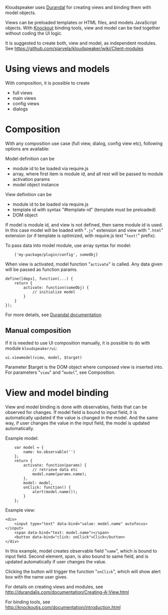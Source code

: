 Kloudspeaker uses [Durandal](http://durandaljs.com/) for creating views and binding them with model objects.

Views can be preloaded templates or HTML files, and models JavaScript objects. With [Knockout](http://knockoutjs.com/) binding tools, view and model can be tied together without coding the UI logic.

It is suggested to create both, view and model, as independent modules. See https://github.com/sjarvela/kloudspeaker/wiki/Client-modules

# Using views and models

With composition, it is possible to create
* full views
* main views
* config views
* dialogs

# Composition

With any composition use case (full view, dialog, config view etc), following options are available:

Model definition can be
* module id to be loaded via require.js
* array, where first item is module id, and all rest will be passed to module activation params
* model object instance

View definition can be
* module id to be loaded via require.js
* template id with syntax "#template-id" (template must be preloaded)
* DOM object

If model is module id, and view is not defined, then same module id is used. In this case model will be loaded with "`.js`" extension and view with "`.html`" extension (or if template is optimized, with require.js text "`text!`" prefix).

To pass data into model module, use array syntax for model:

        ['my-package/plugin/config', someObj]

When view is activated, model function "`activate`" is called. Any data given will be passed as function params.

    define([deps], function(...) {
        return {
            activate: function(someObj) {
                // initialize model
            }
        }
    });

For more details, see [Durandal documentation](http://durandaljs.com/documentation/Creating-A-View.html)

## Manual composition

If it is needed to use UI composition manually, it is possible to do with module `kloudspeaker/ui`:

    ui.viewmodel(view, model, $target)

Parameter $target is the DOM object where composed view is inserted into. For parameters "`view`" and "`model`", see Composition.

# View and model binding

View and model binding is done with observables, fields that can be observed for changes. If model field is bound to input field, it is automatically updated if the value is changed in the model. And the same way, if user changes the value in the input field, the model is updated automatically.

Example model:

        var model = {
            name: ko.observable('')
        };
        return {
            activate: function(params) {
                // retrieve data etc
                model.name(params.name);
            },
            model: model,
            onClick: function() {
                alert(model.name());
            }
        };

Example view:

    <div>
        <input type="text" data-bind="value: model.name" autofocus></input>
        <span data-bind="text: model.name"></span>
        <button data-bind="click: onClick">Click</button>
    </div>

In this example, model creates observable field "`name`", which is bound to input field. Second element, span, is also bound to same field, and is updated automatically if user changes the value.

Clicking the button will trigger the function "`onClick`", which will show alert box with the name user gives.

For details on creating views and modules, see http://durandaljs.com/documentation/Creating-A-View.html

For binding tools, see http://knockoutjs.com/documentation/introduction.html